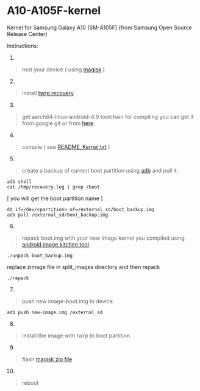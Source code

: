 # A10-A105F-kernel
Kernel for Samsung Galaxy A10 (SM-A105F) (from Samsung Open Source Release Center)


Instructions:


1. 
> root your device ( using [magisk](https://forum.xda-developers.com/galaxy-a10/how-to/magisk-root-galaxy-a10-series-t3963822) )



2. 
> install [twrp recovery](https://forum.xda-developers.com/galaxy-a10/development/recovery-twrp-3-3-1-galaxy-a10-exynos-t3963825)



3.

> get aarch64-linux-android-4.9 toolchain for compiling
> you can get it from google git or from [here](https://github.com/mscalindt/aarch64-linux-android-4.9.git)


4.

> compile ( see [README_Kernel.txt](https://github.com/thewh1teagle/A10-A105F-kernel/blob/master/Kernel/README_Kernel.txt) )


5. 

> create a backup of current boot partition using [adb](https://forum.xda-developers.com/showthread.php?t=2588979) and pull it.

```
adb shell
cat /tmp/recovery.log | grep /boot 
```
[ you will get the boot partition name ]
```
dd if=/dev/<partition> of=/external_sd/boot_backup.img
adb pull /external_sd/boot_backup.img
```

6.
> repack boot.img with your new Image kernel you compiled using [android image kitchen tool](https://forum.xda-developers.com/showthread.php?t=2073775).
```
./unpack boot_backup.img
```
replace zimage file in split_images directory and then repack
```
./repack
```

7.
> push new image-boot.img to device.
```
adb push new-image.img /external_sd
```

8.
> install the image with twrp to boot partition


9.
> flash [magisk zip file](https://github.com/topjohnwu/Magisk/releases)


10.
> reboot
